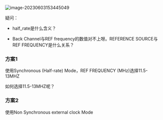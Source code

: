 ![image-20230603153445049](Y:\github_local\notebook\项目评估\FPD-LINK\.个人方案.assets\image-20230603153445049.png)

疑问：

- half_rate是什么含义？

- Back Channel与REF frequency的数值对不上呀。REFERENCE SOURCE与REF FREQUENCY是什么关系？ 

### 方案1

使用Synchronous (Half-rate) Mode，REF FREQUENCY (MHz)选择11.5-13MHZ

如何选择11.5-13MHZ呢？

### 方案2

使用Non Synchronous external clock Mode